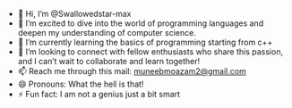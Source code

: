 - 👋 Hi, I’m @Swallowedstar-max
- 👀 I’m excited to dive into the world of programming languages and deepen my understanding of computer science. 
- 🌱 I’m currently learning the basics of programming starting from c++
- 💞️  I’m looking to connect with fellow enthusiasts who share this passion, and I can’t wait to collaborate and learn together!
- 📫 Reach me through this mail: muneebmoazam2@gmail.com
- 😄 Pronouns: What the hell is that!
- ⚡ Fun fact: I am not a genius just a bit smart

<!---
Swallowedstar-max/Swallowedstar-max is a ✨ special ✨ repository because its `README.md` (this file) appears on your GitHub profile.
You can click the Preview link to take a look at your changes.
--->
